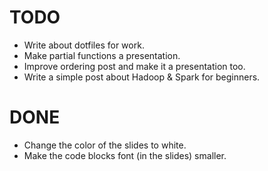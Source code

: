 # TODO

- Write about dotfiles for work. 
- Make partial functions a presentation.
- Improve ordering post and make it a presentation too.
- Write a simple post about Hadoop & Spark for beginners.

# DONE
- Change the color of the slides to white.
- Make the code blocks font (in the slides) smaller.

